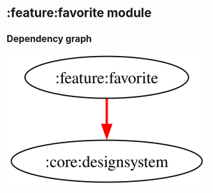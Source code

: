 # :feature:favorite module
## Dependency graph
![Dependency graph](../../docs/images/graphs/dep_graph_feature_favorite.svg)
